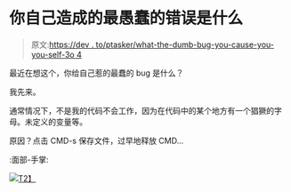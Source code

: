 # 你自己造成的最愚蠢的错误是什么

> 原文:[https://dev . to/ptasker/what-the-dumb-bug-you-cause-you-you-self-3o 4](https://dev.to/ptasker/whats-the-dumbest-bug-you-caused-yourself-3o4)

最近在想这个，你给自己惹的最蠢的 bug 是什么？

我先来。

通常情况下，不是我的代码不会工作，因为在代码中的某个地方有一个猖獗的字母。未定义的变量等。

原因？点击 CMD-s 保存文件，过早地释放 CMD...

:面部-手掌:

[![](../Images/01b134df17e03becd0ddf384ec5e3ed2.png)T2】](https://res.cloudinary.com/practicaldev/image/fetch/s--JZiXkAOr--/c_limit%2Cf_auto%2Cfl_progressive%2Cq_auto%2Cw_880/http://i0.kym-cdn.com/entries/icons/original/000/000/554/picard-facepalm.jpg)